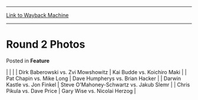
---
[Link to Wayback Machine](https://web.archive.org/web/20211127050051/https://magic.wizards.com/en/articles/archive/feature/round-2-photos-2000-01-01)

[_metadata_:wayback_url]:- "https://magic.wizards.com/en/articles/archive/feature/round-2-photos-2000-01-01"
[_metadata_:wayback_raw_url]:- "https://web.archive.org/web/20211127050051id_/https://magic.wizards.com/en/articles/archive/feature/round-2-photos-2000-01-01"
[_metadata_:wayback_capture_timestamp]:- "2021-11-27 05:00:51+00:00"
[_metadata_:publish_date]:- "2000-01-01"
[_metadata_:description]:- "Dirk Baberowski vs. Zvi Mowshowitz Kai Budde vs. Koichiro Maki  Pat Chapin vs. Mike Long Dave Humpherys vs. Brian Hacker  Darwin Kastle vs. Jon Finkel Steve O'Mahoney-Schwartz vs. Jakub Slemr  Chris Pikula vs. Dave Price Gary Wise vs. Nicolai Herzog"
[_metadata_:generator]:- "Drupal 7 (http://drupal.org)"
---


Round 2 Photos
==============



 Posted in **Feature**














|
|  |
| 
 Dirk Baberowski vs. Zvi Mowshowitz | 
 Kai Budde vs. Koichiro Maki |
| 
 Pat Chapin vs. Mike Long | 
 Dave Humpherys vs. Brian Hacker |
| 
 Darwin Kastle vs. Jon Finkel | 
 Steve O'Mahoney-Schwartz vs. Jakub Slemr |
| 
 Chris Pikula vs. Dave Price | 
 Gary Wise vs. Nicolai Herzog |







